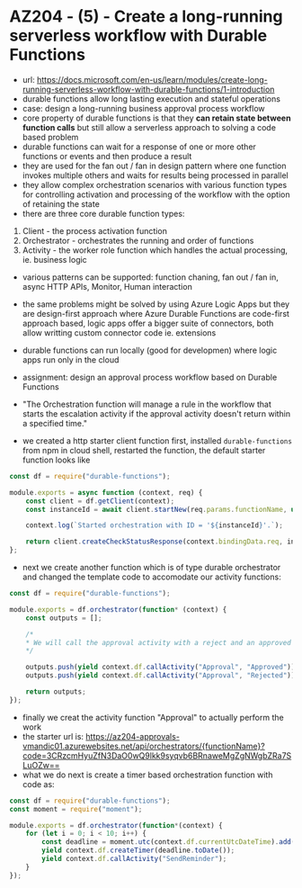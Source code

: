 # AZ204 - (5) - Create a long-running serverless workflow with Durable Functions

- url: <https://docs.microsoft.com/en-us/learn/modules/create-long-running-serverless-workflow-with-durable-functions/1-introduction>
- durable functions allow long lasting execution and stateful operations
- case: design a long-running business approval process workflow
- core property of durable functions is that they **can retain state between function calls** but still allow a serverless approach to solving a code based problem
- durable functions can wait for a response of one or more other functions or events and then produce a result
- they are used for the fan out / fan in design pattern where one function invokes multiple others and waits for results being processed in parallel
- they allow complex orchestration scenarios with various function types for controlling activation and processing of the workflow with the option of retaining the state
- there are three core durable function types:

1. Client - the process activation function
2. Orchestrator - orchestrates the running and order of functions
3. Activity - the worker role function which handles the actual processing, ie. business logic

- various patterns can be supported: function chaning, fan out / fan in, async HTTP APIs, Monitor, Human interaction
- the same problems might be solved by using Azure Logic Apps but they are design-first approach where Azure Durable Functions are code-first approach based, logic apps offer a bigger suite of connectors, both allow writting custom connector code ie. extensions
- durable functions can run locally (good for developmen) where logic apps run only in the cloud

- assignment: design an approval process workflow based on Durable Functions
- "The Orchestration function will manage a rule in the workflow that starts the escalation activity if the approval activity doesn't return within a specified time."
- we created a http starter client function first, installed `durable-functions` from npm in cloud shell, restarted the function, the default starter function looks like

```javascript
const df = require("durable-functions");

module.exports = async function (context, req) {
    const client = df.getClient(context);
    const instanceId = await client.startNew(req.params.functionName, undefined, req.body);

    context.log(`Started orchestration with ID = '${instanceId}'.`);

    return client.createCheckStatusResponse(context.bindingData.req, instanceId);
};
```

- next we create another function which is of type durable orchestrator and changed the template code to accomodate our activity functions:

```javascript
const df = require("durable-functions");

module.exports = df.orchestrator(function* (context) {
    const outputs = [];

    /*
    * We will call the approval activity with a reject and an approved to simulate both
    */

    outputs.push(yield context.df.callActivity("Approval", "Approved"));
    outputs.push(yield context.df.callActivity("Approval", "Rejected"));

    return outputs;
});
```

- finally we creat the activity function "Approval" to actually perform the work
- the starter url is: <https://az204-approvals-vmandic01.azurewebsites.net/api/orchestrators/{functionName}?code=3CRzcmHyuZfN3DaO0wQ9lkk9syqvb6BRnaweMgZgNWgbZRa7SLuOZw==>
- what we do next is create a timer based orchestration function with code as:

```javascript
const df = require("durable-functions");
const moment = require("moment");

module.exports = df.orchestrator(function*(context) {
    for (let i = 0; i < 10; i++) {
        const deadline = moment.utc(context.df.currentUtcDateTime).add(i, 'd');
        yield context.df.createTimer(deadline.toDate());
        yield context.df.callActivity("SendReminder");
    }
});
```
